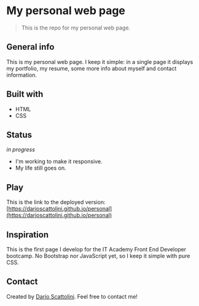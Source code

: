 # My personal web page
> This is the repo for my personal web page. 

## General info
This is my personal web page. I keep it simple: in a single page it displays my portfolio, my resume, some more info about myself and contact information.

## Built with
* HTML
* CSS

## Status
_in progress_
* I'm working to make it responsive.
* My life still goes on.

## Play
This is the link to the deployed version: [https://darioscattolini.github.io/personal](https://darioscattolini.github.io/personal)

## Inspiration
This is the first page I develop for the IT Academy Front End Developer bootcamp. No Bootstrap nor JavaScript yet, so I keep it simple with pure CSS.

## Contact
Created by [Darío Scattolini](https://darioscattolini.github.io). Feel free to contact me!